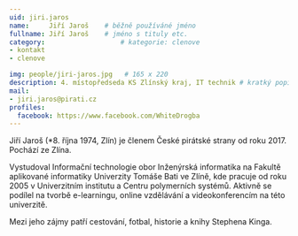 ```yaml
---
uid: jiri.jaros
name:     Jiří Jaroš  	# běžně používáné jméno
fullname: Jiří Jaroš  	# jméno s tituly etc.
category:                   # kategorie: clenove
- kontakt
- clenove

img: people/jiri-jaros.jpg   # 165 x 220
description: 4. místopředseda KS Zlínský kraj, IT technik # kratký popis, max 160 znaků
mail:
- jiri.jaros@pirati.cz
profiles:
  facebook: https://www.facebook.com/WhiteDrogba
---
```


Jiří Jaroš (*8. října 1974, Zlín) je členem České pirátské strany od roku 2017. Pochází ze Zlína.

Vystudoval Informační technologie obor Inženýrská informatika na Fakultě aplikované informatiky Univerzity Tomáše Bati ve Zlíně, kde pracuje od roku 2005 v Univerzitním institutu a Centru polymerních systémů.
Aktivně se podílel na tvorbě e-learningu, online vzdělávání a videokonferencím na této univerzitě.

Mezi jeho zájmy patří cestování, fotbal, historie a knihy Stephena Kinga.
